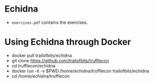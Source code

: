 # Echidna

- `exercises.pdf` contains the exercises.

# Using Echidna through Docker

- docker pull trailofbits/echidna
- git clone https://github.com/trailofbits/trufflecon 
- cd trufflecon/echidna
- docker run -it -v $PWD:/home/echidna/trufflecon trailofbits/echidna
- cd /home/echidna/trufflecon

